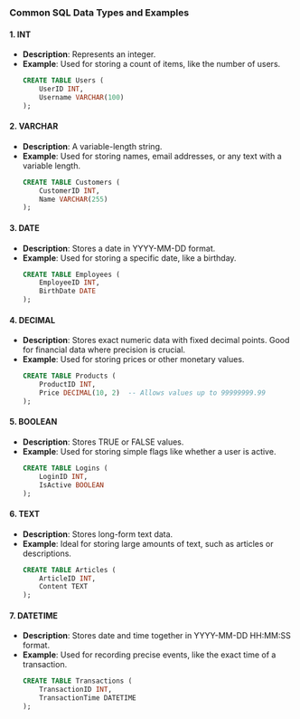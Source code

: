 ### Common SQL Data Types and Examples

#### 1. **INT**
- **Description**: Represents an integer.
- **Example**: Used for storing a count of items, like the number of users.
  ```sql
  CREATE TABLE Users (
      UserID INT,
      Username VARCHAR(100)
  );
  ```

#### 2. **VARCHAR**
- **Description**: A variable-length string.
- **Example**: Used for storing names, email addresses, or any text with a variable length.
  ```sql
  CREATE TABLE Customers (
      CustomerID INT,
      Name VARCHAR(255)
  );
  ```

#### 3. **DATE**
- **Description**: Stores a date in YYYY-MM-DD format.
- **Example**: Used for storing a specific date, like a birthday.
  ```sql
  CREATE TABLE Employees (
      EmployeeID INT,
      BirthDate DATE
  );
  ```

#### 4. **DECIMAL**
- **Description**: Stores exact numeric data with fixed decimal points. Good for financial data where precision is crucial.
- **Example**: Used for storing prices or other monetary values.
  ```sql
  CREATE TABLE Products (
      ProductID INT,
      Price DECIMAL(10, 2)  -- Allows values up to 99999999.99
  );
  ```

#### 5. **BOOLEAN**
- **Description**: Stores TRUE or FALSE values.
- **Example**: Used for storing simple flags like whether a user is active.
  ```sql
  CREATE TABLE Logins (
      LoginID INT,
      IsActive BOOLEAN
  );
  ```

#### 6. **TEXT**
- **Description**: Stores long-form text data.
- **Example**: Ideal for storing large amounts of text, such as articles or descriptions.
  ```sql
  CREATE TABLE Articles (
      ArticleID INT,
      Content TEXT
  );
  ```

#### 7. **DATETIME**
- **Description**: Stores date and time together in YYYY-MM-DD HH:MM:SS format.
- **Example**: Used for recording precise events, like the exact time of a transaction.
  ```sql
  CREATE TABLE Transactions (
      TransactionID INT,
      TransactionTime DATETIME
  );
  ```
